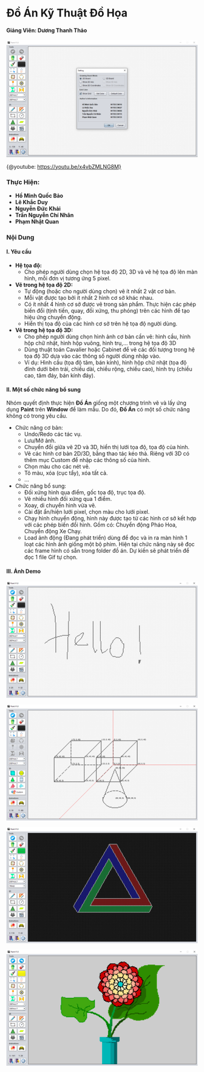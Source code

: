 # Đồ Án Kỹ Thuật Đồ Họa
#### Giảng Viên: Dương Thanh Thảo
![Authors](https://github.com/baokiinkk/paint/blob/master/Authors.png)

{@youtube: https://youtu.be/x4vbZMLNG8M}


### Thực Hiện:
- **Hồ Minh Quốc Bảo** 
- **Lê Khắc Duy** 
- **Nguyễn Đức Khải**
- **Trần Nguyễn Chí Nhân** 
- **Phạm Nhật Quan**

### Nội Dung
#### I. Yêu cầu
- **Hệ tọa độ:**
    - Cho phép người dùng chọn hệ tọa độ 2D, 3D và vẽ hệ tọa độ lên màn hình, mỗi đơn vị tương ứng 5 pixel.
- **Vẽ trong hệ tọa độ 2D:**
    - Tự động (hoặc cho người dùng chọn)  vẽ ít nhất 2 vật cơ bản.
    - Mỗi vật được tạo bởi ít nhất 2 hình cơ sở khác nhau. 
    - Có ít nhất 4 hình cơ sở được vẽ trong sản phẩm. Thực hiện các phép biến đổi (tịnh tiến, quay, đối xứng, thu phóng) trên các hình để tạo hiệu ứng chuyển động.
    - Hiển thị tọa độ của các hình cơ sở trên hệ tọa độ người dùng.
- **Vẽ trong hệ tọa độ 3D:**
    - Cho phép người dùng chọn hình ảnh cơ bản cần vẽ: hình cầu, hình hộp chữ nhật, hình hộp vuông, hình trụ,… trong hệ tọa độ 3D 
    - Dùng thuật toán Cavalier hoặc Cabinet để vẽ các đối tượng trong hệ tọa độ 3D dựa vào các thông số người dùng nhập vào. 
    - Ví dụ: Hình cầu (tọa độ tâm, bán kính), hình hộp chữ nhật (tọa độ đỉnh dưới bên trái, chiều dài, chiều rộng, chiều cao), hình trụ (chiều cao, tâm đáy, bán kính đáy).

#### II. Một số chức năng bổ sung
Nhóm quyết định thực hiện **Đồ Án** giống một chương trình vẽ và lấy ứng dụng **Paint** trên **Window** để làm mẫu. Do đó, **Đồ Án** có một số chức năng không có trong yêu cầu.

- Chức năng cơ bản:
  - Undo/Redo các tác vụ.
  - Lưu/Mở ảnh.
  - Chuyển đổi giữa vẽ 2D và 3D, hiển thị lưới tọa độ, tọa độ của hình.
  - Vẽ các hình cơ bản 2D/3D, bằng thao tác kéo thả. Riêng với 3D có thêm mục Custom để nhập các thông số của hình.
  - Chọn màu cho các nét vẽ.
  - Tô màu, xóa (cục tẩy), xóa tất cả.
  - ...
- Chức năng bổ sung:
  - Đối xứng hình qua điểm, gốc tọa độ, trục tọa độ.
  - Vẽ nhiều hình đối xứng qua 1 điểm.
  - Xoay, di chuyển hình vừa vẽ.
  - Cài đặt ẩn/hiện lưới pixel, chọn màu cho lưới pixel.
  - Chạy hình chuyển động, hình này được tạo từ các hình cơ sở kết hợp với các phép biến đổi hình. Gồm có: Chuyển động Pháo Hoa, Chuyển động Xe Chạy.
  - Load ảnh động (Đang phát triển) dùng để đọc và in ra màn hình 1 loạt các hình ảnh giống một bộ phim. Hiện tại chức năng này sẽ đọc các frame hình có sẵn trong folder đồ án. Dự kiến sẽ phát triển để đọc 1 file Gif tự chọn.

#### III. Ảnh Demo
![2D](https://github.com/baokiinkk/paint/blob/master/2D.png)

![3D](https://github.com/baokiinkk/paint/blob/master/3D.png)

![Impossible Triangle](https://github.com/baokiinkk/paint/blob/master/ImpossibleTri.png)

![Flower](https://github.com/baokiinkk/paint/blob/master/Flower.png)



 






